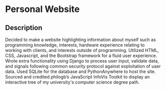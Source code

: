 # Personal Website
## Description
Decided to make a website highlighting information about myself such as programming knowledge,
interests, hardware experience relating to working with clients, and interests outside of programming.
Utilized HTML, CSS, Javascript, and the Bootstrap framework for a fluid user experience. Wrote extra
functionality using Django to process user input, validate data, and signals following common security
protocol against exploitation of user data. Used SQLite for the database and PythonAnywhere to host the
site. Sourced and credited philogb’s JavaScript InfoVis Toolkit to display an interactive tree of my
university's computer science degree path.
